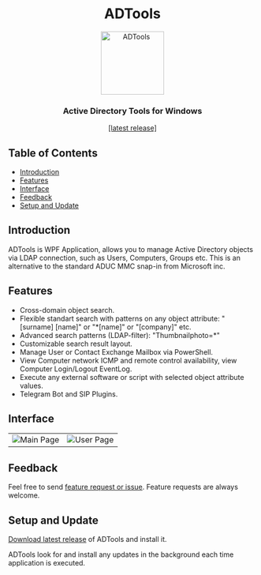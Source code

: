 <h1 align="center"> ADTools </h1>
<p  align="center"><img alt="ADTools" title="ADTools" src="../assets/app.png?raw=true" width="128"></p>
<h3 align="center"> Active Directory Tools for Windows </h3>
<p align="center"><a href="../../releases/latest">[latest release]</a></p>

## Table of Contents

- [Introduction](#introduction)
- [Features](#features)
- [Interface](#interface)
- [Feedback](#feedback)
- [Setup and Update](#setup-and-update)


## Introduction

ADTools is WPF Application, allows you to manage Active Directory objects via LDAP connection, such as Users, Computers, Groups etc.
This is an alternative to the standard ADUC MMC snap-in from Microsoft inc.


## Features

* Cross-domain object search.
* Flexible standart search with patterns on any object attribute: "[surname] [name]" or "*[name]" or "[company]" etc.
* Advanced search patterns (LDAP-filter): "Thumbnailphoto=*"
* Customizable search result layout.
* Manage User or Contact Exchange Mailbox via PowerShell.
* View Computer network ICMP and remote control availability, view Computer Login/Logout EventLog.
* Execute any external software or script with selected object attribute values.
* Telegram Bot and SIP Plugins.


## Interface

<table><tr><td><img alt="Main Page" title="Main Page" src="../assets/main.png?raw=true"></td><td><img alt="User Page" title="User Page" src="../assets/user.png?raw=true"></td></tr></table>


## Feedback

Feel free to send [feature request or issue](../../issues). Feature requests are always welcome.


## Setup and Update

[Download latest release](../../releases/latest) of ADTools and install it.

ADTools look for and install any updates in the background each time application is executed.
